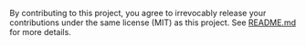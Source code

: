 By contributing to this project, you agree to irrevocably release your contributions under the same license (MIT) as this project. See [README.md](README.md) for more details.
